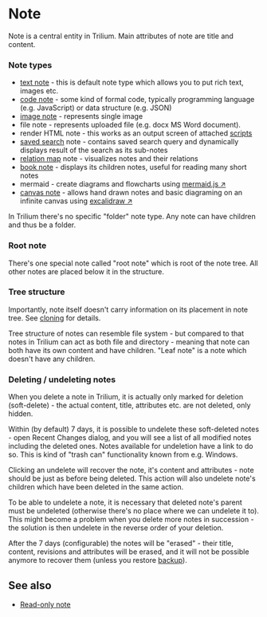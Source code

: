 # Note
Note is a central entity in Trilium. Main attributes of note are title and content.

### Note types

*   [text note](Text-notes.md) - this is default note type which allows you to put rich text, images etc.
*   [code note](Code-notes.md) - some kind of formal code, typically programming language (e.g. JavaScript) or data structure (e.g. JSON)
*   [image note](https://github.com/TriliumNext/Notes/wiki/Images) - represents single image
*   file note - represents uploaded file (e.g. docx MS Word document).
*   render HTML note - this works as an output screen of attached [scripts](Scripts.md)
*   [saved search](Saved-search.md) note - contains saved search query and dynamically displays result of the search as its sub-notes
*   [relation map](Relation-map.md) note - visualizes notes and their relations
*   [book note](Book%20note.md) - displays its children notes, useful for reading many short notes
*   mermaid - create diagrams and flowcharts using [mermaid.js ↗](https://github.com/mermaid-js/mermaid)
*   [canvas note](Canvas-note.md) - allows hand drawn notes and basic diagraming on an infinite canvas using [excalidraw ↗](https://github.com/excalidraw/excalidraw)

In Trilium there's no specific "folder" note type. Any note can have children and thus be a folder.

### Root note

There's one special note called "root note" which is root of the note tree. All other notes are placed below it in the structure.

### Tree structure

Importantly, note itself doesn't carry information on its placement in note tree. See [cloning](Cloning%20notes.md) for details.

Tree structure of notes can resemble file system - but compared to that notes in Trilium can act as both file and directory - meaning that note can both have its own content and have children. "Leaf note" is a note which doesn't have any children.

### Deleting / undeleting notes

When you delete a note in Trilium, it is actually only marked for deletion (soft-delete) - the actual content, title, attributes etc. are not deleted, only hidden.

Within (by default) 7 days, it is possible to undelete these soft-deleted notes - open Recent Changes dialog, and you will see a list of all modified notes including the deleted ones. Notes available for undeletion have a link to do so. This is kind of "trash can" functionality known from e.g. Windows.

Clicking an undelete will recover the note, it's content and attributes - note should be just as before being deleted. This action will also undelete note's children which have been deleted in the same action.

To be able to undelete a note, it is necessary that deleted note's parent must be undeleted (otherwise there's no place where we can undelete it to). This might become a problem when you delete more notes in succession - the solution is then undelete in the reverse order of your deletion.

After the 7 days (configurable) the notes will be "erased" - their title, content, revisions and attributes will be erased, and it will not be possible anymore to recover them (unless you restore [backup](Backup.md)).

See also
--------

*   [Read-only note](Read%20only%20note.md)